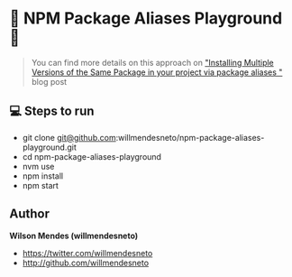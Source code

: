 # 🚀 NPM Package Aliases Playground 🚀

> You can find more details on this approach on ["Installing Multiple Versions of the Same Package in your project via package aliases
> "](https://willmendesneto.com/posts/installing-multiple-versions-of-the-same-package-in-your-project-via-package-aliases/) blog post

## 💻 Steps to run

- git clone git@github.com:willmendesneto/npm-package-aliases-playground.git
- cd npm-package-aliases-playground
- nvm use
- npm install
- npm start

## Author

**Wilson Mendes (willmendesneto)**

- <https://twitter.com/willmendesneto>
- <http://github.com/willmendesneto>
